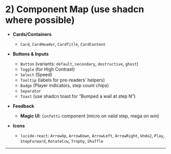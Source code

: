 # 2) Component Map (use shadcn where possible)

* **Cards/Containers**

  * `Card`, `CardHeader`, `CardTitle`, `CardContent`
* **Buttons & Inputs**

  * `Button` (variants: `default`, `secondary`, `destructive`, `ghost`)
  * `Toggle` (for High Contrast)
  * `Select` (Speed)
  * `Tooltip` (labels for pre-readers’ helpers)
  * `Badge` (Player indicators, step count chips)
  * `Separator`
  * `Toast` (use shadcn toast for “Bumped a wall at step N”)
* **Feedback**

  * **Magic UI**: `Confetti` component (micro on valid step, mega on win)
* **Icons**

  * `lucide-react`: `ArrowUp`, `ArrowDown`, `ArrowLeft`, `ArrowRight`, `Undo2`, `Play`, `StepForward`, `RotateCcw`, `Trophy`, `Shuffle`

---
